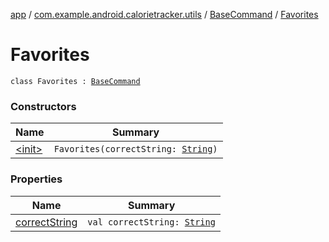 [app](../../../index.md) / [com.example.android.calorietracker.utils](../../index.md) / [BaseCommand](../index.md) / [Favorites](./index.md)

# Favorites

`class Favorites : `[`BaseCommand`](../index.md)

### Constructors

| Name | Summary |
|---|---|
| [&lt;init&gt;](-init-.md) | `Favorites(correctString: `[`String`](https://kotlinlang.org/api/latest/jvm/stdlib/kotlin/-string/index.html)`)` |

### Properties

| Name | Summary |
|---|---|
| [correctString](correct-string.md) | `val correctString: `[`String`](https://kotlinlang.org/api/latest/jvm/stdlib/kotlin/-string/index.html) |
